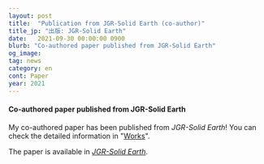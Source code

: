 ```yaml
---
layout: post
title:  "Publication from JGR-Solid Earth (co-author)"
title_jp: "出版: JGR-Solid Earth"
date:   2021-09-30 00:00:00 0900
blurb: "Co-authored paper published from JGR-Solid Earth"
og_image:
tag: news
category: en
cont: Paper
year: 2021
---
```


#### **Co-authored paper published from JGR-Solid Earth**

My co-authored paper has been published from *JGR-Solid Earth*!
You can check the detailed information in "[Works](https://osm3dan.github.io/en/publications)".

The paper is available in [*JGR-Solid Earth*](https://doi.org/10.1029/2021JB022139).
